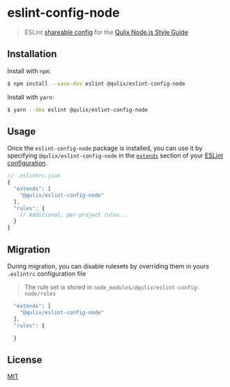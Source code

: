 # eslint-config-node

> ESLint [shareable config](http://eslint.org/docs/developer-guide/shareable-configs.html) for the [Qulix Node.js Style Guide](./STYLEGUIDE.md)

## Installation

Install with `npm`:
```sh
$ npm install --save-dev eslint @qulix/eslint-config-node
```

Install with `yarn`:
```sh
$ yarn --dev eslint @qulix/eslint-config-node
```

## Usage

Once the `eslint-config-node` package is installed, you can use it by specifying `@qulix/eslint-config-node` in the [`extends`](http://eslint.org/docs/user-guide/configuring#extending-configuration-files) section of your [ESLint configuration](http://eslint.org/docs/user-guide/configuring).

```js
// .eslintrc.json
{
  "extends": [
    "@qulix/eslint-config-node"
  ],
  "rules": {
    // Additional, per-project rules...
  }
}
```

## Migration

During migration, you can disable rulesets by overriding them in yours `.eslintrc` configuration file

> The rule set is stored in `node_modules/@qulix/eslint-config-node/rules`

```js
  "extends": [
    "@qulix/eslint-config-node"
  ],
  "rules": {

  }
```

## License

[MIT](./LICENSE)

